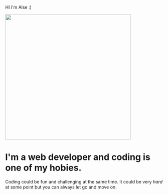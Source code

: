 HI i'm Alse :)


<img src="https://media.bitdegree.org/storage/media/images/2018/08/what-is-a-web-developer.jpg" width="400" hight = "400"/>
<h1> I'm a web developer and coding is one of my hobies. </h1>
<p> Coding could be fun and challenging at the same time. It could be very <em>hard</em> at some point but you can always let go and move on. </p>

